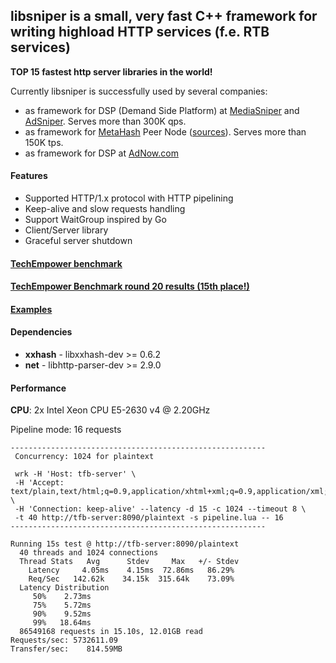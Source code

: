 libsniper is a small, very fast C++ framework for writing highload HTTP services (f.e. RTB services)
------------------------------------------------
**TOP 15 fastest http server libraries in the world!**

Currently libsniper is successfully used by several companies:
- as framework for DSP (Demand Side Platform) at [MediaSniper](https://mediasniper.ru/index.php?lang=en) and [AdSniper](https://adsniper.ru/). Serves more than 300K qps.
- as framework for [MetaHash](https://metahash.org/) Peer Node ([sources](https://github.com/metahashorg/Node-Peer)). Serves more than 150K tps.
- as framework for DSP at [AdNow.com](https://adnow.com/)

#### Features

* Supported HTTP/1.x protocol with HTTP pipelining
* Keep-alive and slow requests handling
* Support WaitGroup inspired by Go
* Client/Server library
* Graceful server shutdown

#### [TechEmpower benchmark](https://github.com/TechEmpower/FrameworkBenchmarks/tree/master/frameworks/C%2B%2B/libsniper)

#### [TechEmpower Benchmark round 20 results (15th place!)](https://www.techempower.com/benchmarks/#section=data-r20&hw=ph&test=plaintext)

#### [Examples](https://github.com/rtbtech/libsniper_examples)

#### Dependencies

* **xxhash** - libxxhash-dev >= 0.6.2
* **net** - libhttp-parser-dev >= 2.9.0


#### Performance
**CPU**: 2x Intel Xeon CPU E5-2630 v4 @ 2.20GHz

Pipeline mode: 16 requests

```
---------------------------------------------------------
 Concurrency: 1024 for plaintext

 wrk -H 'Host: tfb-server' \
 -H 'Accept: text/plain,text/html;q=0.9,application/xhtml+xml;q=0.9,application/xml;q=0.8,*/*;q=0.7' \
 -H 'Connection: keep-alive' --latency -d 15 -c 1024 --timeout 8 \
 -t 40 http://tfb-server:8090/plaintext -s pipeline.lua -- 16
---------------------------------------------------------

Running 15s test @ http://tfb-server:8090/plaintext
  40 threads and 1024 connections
  Thread Stats   Avg      Stdev     Max   +/- Stdev
    Latency     4.05ms    4.15ms  72.86ms   86.29%
    Req/Sec   142.62k    34.15k  315.64k    73.09%
  Latency Distribution
     50%    2.73ms
     75%    5.72ms
     90%    9.52ms
     99%   18.64ms
  86549168 requests in 15.10s, 12.01GB read
Requests/sec: 5732611.09
Transfer/sec:    814.59MB
```
